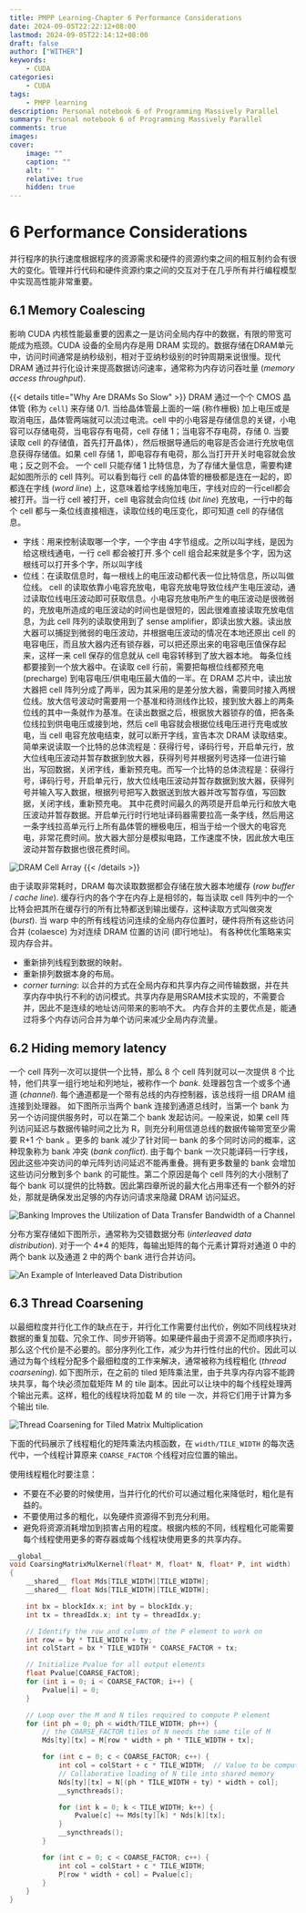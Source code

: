 ```yaml
---
title: PMPP Learning-Chapter 6 Performance Considerations
date: 2024-09-05T22:22:12+08:00
lastmod: 2024-09-05T22:14:12+08:00
draft: false
author: ["WITHER"]
keywords: 
    - CUDA
categories:
    - CUDA
tags:
    - PMPP learning
description: Personal notebook 6 of Programming Massively Parallel 
summary: Personal notebook 6 of Programming Massively Parallel  
comments: true
images: 
cover:
    image: ""
    caption: ""
    alt: ""
    relative: true
    hidden: true
---
```


# 6 Performance Considerations

并行程序的执行速度根据程序的资源需求和硬件的资源约束之间的相互制约会有很大的变化。管理并行代码和硬件资源约束之间的交互对于在几乎所有并行编程模型中实现高性能非常重要。

## 6.1 Memory Coalescing

影响 CUDA 内核性能最重要的因素之一是访问全局内存中的数据，有限的带宽可能成为瓶颈。CUDA 设备的全局内存是用 DRAM 实现的。数据存储在DRAM单元中，访问时间通常是纳秒级别，相对于亚纳秒级别的时钟周期来说很慢。现代 DRAM 通过并行化设计来提高数据访问速率，通常称为内存访问吞吐量 (*memory access throughput*).

{{< details title="Why Are DRAMs So Slow" >}}
DRAM 通过一个个 CMOS 晶体管 (称为 `cell`) 来存储 0/1. 当给晶体管最上面的一端 (称作栅极) 加上电压或是取消电压，晶体管两端就可以流过电流。cell 中的小电容是存储信息的关键，小电容可以存储电荷，当电容存有电荷，cell 存储 1；当电容不存电荷，存储 0.
当要读取 cell 的存储值，首先打开晶体），然后根据导通后的电容是否会进行充放电信息获得存储值。如果 cell 存储 1，即电容存有电荷，那么当打开开关时电容就会放电；反之则不会。
一个 cell 只能存储 1 比特信息，为了存储大量信息，需要构建起如图所示的 cell 阵列。可以看到每行 cell 的晶体管的栅极都是连在一起的，即都连在字线 (*word line*) 上，这意味着给字线施加电压，字线对应的一行cell都会被打开。当一行 cell 被打开，cell 电容就会向位线 (*bit line*) 充放电，一行中的每个 cell 都与一条位线直接相连，读取位线的电压变化，即可知道 cell 的存储信息。
- 字线：用来控制读取哪一个字，一个字由 4字节组成。之所以叫字线，是因为给这根线通电，一行 cell 都会被打开.多个 cell 组合起来就是多个字，因为这根线可以打开多个字，所以叫字线
- 位线：在读取信息时，每一根线上的电压波动都代表一位比特信息，所以叫做位线。
cell 的读取依靠小电容充放电，电容充放电导致位线产生电压波动，通过读取位线电压波动即可获取信息。小电容充放电所产生的电压波动是很微弱的，充放电所造成的电压波动的时间也是很短的，因此很难直接读取充放电信息，为此 cell 阵列的读取使用到了 sense amplifier，即读出放大器。读出放大器可以捕捉到微弱的电压波动，并根据电压波动的情况在本地还原出 cell 的电容电压，而且放大器内还有锁存器，可以把还原出来的电容电压值保存起来，这样一来 cell 保存的信息就从 cell 电容转移到了放大器本地。
每条位线都要接到一个放大器中。在读取 cell 行前，需要把每根位线都预充电 (precharge) 到电容电压/供电电压最大值的一半。在 DRAM 芯片中，读出放大器把 cell 阵列分成了两半，因为其采用的是差分放大器，需要同时接入两根位线。放大信号波动时需要用一个基准和待测线作比较，接到放大器上的两条位线的其中一条就作为基准。在读出数据之后，根据放大器锁存的值，把各条位线拉到供电电压或接到地，然后 cell 电容就会根据位线电压进行充电或放电，当 cell 电容充放电结束，就可以断开字线，宣告本次 DRAM 读取结束。
简单来说读取一个比特的总体流程是：获得行号，译码行号，开启单元行，放大位线电压波动并暂存数据到放大器，获得列号并根据列号选择一位进行输出，写回数据，关闭字线，重新预充电。而写一个比特的总体流程是：获得行号，译码行号，开启单元行，放大位线电压波动并暂存数据到放大器，获得列号并输入写入数据，根据列号把写入数据送到放大器并改写暂存值，写回数据，关闭字线，重新预充电。
其中花费时间最久的两项是开启单元行和放大电压波动并暂存数据。开启单元行时行地址译码器需要拉高一条字线，然后用这一条字线拉高单元行上所有晶体管的栅极电压，相当于给一个很大的电容充电，非常花费时间。放大器大部分是模拟电路，工作速度不快，因此放大电压波动并暂存数据也很花费时间。

![DRAM Cell Array](https://note.youdao.com/yws/api/personal/file/WEB6667e871e68ba1c132af4f6531083e10?method=download&shareKey=3a67fa6fac6a2e83fa7f0e5f0bf2c01c "DRAM Cell Array")
{{< /details >}}
    
由于读取非常耗时，DRAM 每次读取数据都会存储在放大器本地缓存 (*row buffer* / *cache line*). 缓存行内的各个字在内存上是相邻的，每当读取 cell 阵列中的一个比特会把其所在缓存行的所有比特都送到输出缓存，这种读取方式叫做突发 (*burst*). 当 warp 中的所有线程访问连续的全局内存位置时，硬件将所有这些访问合并 (colaesce) 为对连续 DRAM 位置的访问 (即行地址)。
有各种优化策略来实现内存合并。
- 重新排列线程到数据的映射。
- 重新排列数据本身的布局。
- *corner turning*: 以合并的方式在全局内存和共享内存之间传输数据，并在共享内存中执行不利的访问模式。共享内存是用SRAM技术实现的，不需要合并，因此不是连续的地址访问带来的影响不大。
内存合并的主要优点是，能通过将多个内存访问合并为单个访问来减少全局内存流量。

## 6.2 Hiding memory latency

一个 cell 阵列一次可以提供一个比特，那么 8 个 cell 阵列就可以一次提供 8 个比特，他们共享一组行地址和列地址，被称作一个 *bank*. 处理器包含一个或多个通道 (*channel*). 每个通道都是一个带有总线的内存控制器，该总线将一组 DRAM 组连接到处理器。
如下图所示当两个 bank 连接到通道总线时，当第一个 bank 为另一个访问提供服务时，可以在第二个 bank 发起访问。一般来说，如果 cell 阵列访问延迟与数据传输时间之比为 R，则充分利用信道总线的数据传输带宽至少需要 R+1 个 bank 。更多的 bank 减少了针对同一 bank 的多个同时访问的概率，这种现象称为 bank 冲突 (*bank conflict*). 由于每个 bank 一次只能译码一行字线，因此这些冲突访问的单元阵列访问延迟不能再重叠。拥有更多数量的 bank 会增加这些访问分散到多个 bank 的可能性。第二个原因是每个 cell 阵列的大小限制了每个 bank 可以提供的比特数。因此第四章所说的最大化占用率还有一个额外的好处，那就是确保发出足够的内存访问请求来隐藏 DRAM 访问延迟。

![Banking Improves the Utilization of Data Transfer Bandwidth of a Channel](https://note.youdao.com/yws/api/personal/file/WEB1ca208a23c106f7778f72d2d9a329c34?method=download&shareKey=705ee6d9699bf36549f5740c33688ce0 "Banking Improves the Utilization of Data Transfer Bandwidth of a Channel")

分布方案存储如下图所示，通常称为交错数据分布 (*interleaved data distribution*). 对于一个 4*4 的矩阵，每输出矩阵的每个元素计算将对通道 0 中的两个 bank 以及通道 2 中的两个 bank 进行合并访问。

![An Example of Interleaved Data Distribution](https://note.youdao.com/yws/api/personal/file/WEB0ff74f917a82000ff47b38ea6ca53b82?method=download&shareKey=def9f25f25bee24133ae10ac5eee4696 "An Example of Interleaved Data Distribution")

## 6.3 Thread Coarsening

以最细粒度并行化工作的缺点在于，并行化工作需要付出代价，例如不同线程块对数据的重复加载、冗余工作、同步开销等。如果硬件最由于资源不足而顺序执行，那么这个代价是不必要的。部分序列化工作，减少为并行性付出的代价。因此可以通过为每个线程分配多个最细粒度的工作来解决，通常被称为线程粗化 (*thread coarsening*).
如下图所示，在之前的 tiled 矩阵乘法里，由于共享内存内容不能跨块共享，每个块必须加载矩阵 M 的 tile 副本。因此可以让块中的每个线程处理两个输出元素。这样，粗化的线程块将加载 M 的 tile 一次，并将它们用于计算为多个输出 tile.

![Thread Coarsening for Tiled Matrix Multiplication](https://note.youdao.com/yws/api/personal/file/WEBd0127fed6f7a89006a4338bcd85b6c84?method=download&shareKey=701002f69c07f74fa723fbe036467ff9 "Thread Coarsening for Tiled Matrix Multiplication")

下面的代码展示了线程粗化的矩阵乘法内核函数，在 `width/TILE_WIDTH` 的每次迭代中，一个线程计算原来 `COARSE_FACTOR` 个线程对应位置的输出。


使用线程粗化时要注意：
- 不要在不必要的时候使用，当并行化的代价可以通过粗化来降低时，粗化是有益的。
- 不要使用过多的粗化，以免硬件资源得不到充分利用。
- 避免将资源消耗增加到损害占用的程度。根据内核的不同，线程粗化可能需要每个线程使用更多的寄存器或每个线程块使用更多的共享内存。


```cpp {linenos=true}
__global__ 
void CoarsingMatrixMulKernel(float* M, float* N, float* P, int width)
{
	__shared__ float Mds[TILE_WIDTH][TILE_WIDTH];
	__shared__ float Nds[TILE_WIDTH][TILE_WIDTH];

	int bx = blockIdx.x; int by = blockIdx.y;
	int tx = threadIdx.x; int ty = threadIdx.y;

	// Identify the row and column of the P element to work on
	int row = by * TILE_WIDTH + ty;
	int colStart = bx * TILE_WIDTH * COARSE_FACTOR + tx;

	// Initialize Pvalue for all output elements
	float Pvalue[COARSE_FACTOR];
	for (int i = 0; i < COARSE_FACTOR; i++) {
		Pvalue[i] = 0;
	}

	// Loop over the M and N tiles required to compute P element
	for (int ph = 0; ph < width/TILE_WIDTH; ph++) {
		// the COARSE_FACTOR tiles of N needs the same tile of M
		Mds[ty][tx] = M[row * width + ph * TILE_WIDTH + tx];

		for (int c = 0; c < COARSE_FACTOR; c++) {
			int col = colStart + c * TILE_WIDTH;  // Value to be computed in the c th tile
			// Collaborative loading of N tile into shared memory
			Nds[ty][tx] = N[(ph * TILE_WIDTH + ty) * width + col];
			__syncthreads();

			for (int k = 0; k < TILE_WIDTH; k++) {
				Pvalue[c] += Mds[ty][k] * Nds[k][tx];
			}
			__syncthreads();
		}

		for (int c = 0; c < COARSE_FACTOR; c++) {
			int col = colStart + c * TILE_WIDTH;
			P[row * width + col] = Pvalue[c];
		}
	}
}
```